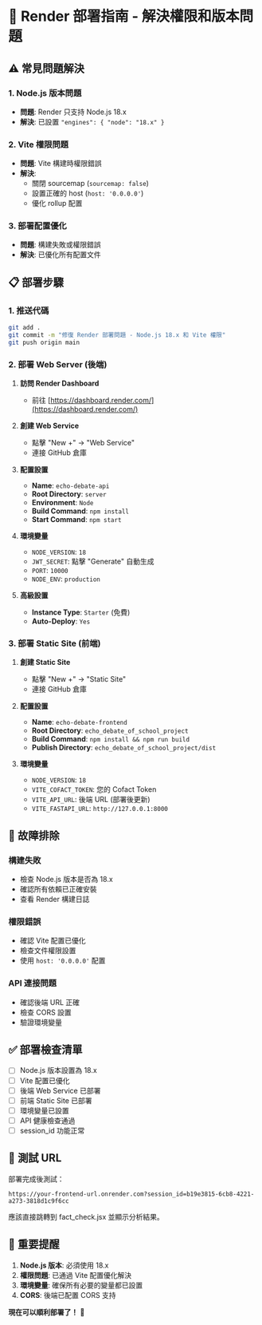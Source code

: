 # 🚀 Render 部署指南 - 解決權限和版本問題

## ⚠️ 常見問題解決

### 1. Node.js 版本問題
- **問題**: Render 只支持 Node.js 18.x
- **解決**: 已設置 `"engines": { "node": "18.x" }`

### 2. Vite 權限問題
- **問題**: Vite 構建時權限錯誤
- **解決**: 
  - 關閉 sourcemap (`sourcemap: false`)
  - 設置正確的 host (`host: '0.0.0.0'`)
  - 優化 rollup 配置

### 3. 部署配置優化
- **問題**: 構建失敗或權限錯誤
- **解決**: 已優化所有配置文件

## 📋 部署步驟

### 1. 推送代碼
```bash
git add .
git commit -m "修復 Render 部署問題 - Node.js 18.x 和 Vite 權限"
git push origin main
```

### 2. 部署 Web Server (後端)

1. **訪問 Render Dashboard**
   - 前往 [https://dashboard.render.com/](https://dashboard.render.com/)

2. **創建 Web Service**
   - 點擊 "New +" → "Web Service"
   - 連接 GitHub 倉庫

3. **配置設置**
   - **Name**: `echo-debate-api`
   - **Root Directory**: `server`
   - **Environment**: `Node`
   - **Build Command**: `npm install`
   - **Start Command**: `npm start`

4. **環境變量**
   - `NODE_VERSION`: `18`
   - `JWT_SECRET`: 點擊 "Generate" 自動生成
   - `PORT`: `10000`
   - `NODE_ENV`: `production`

5. **高級設置**
   - **Instance Type**: `Starter` (免費)
   - **Auto-Deploy**: `Yes`

### 3. 部署 Static Site (前端)

1. **創建 Static Site**
   - 點擊 "New +" → "Static Site"
   - 連接 GitHub 倉庫

2. **配置設置**
   - **Name**: `echo-debate-frontend`
   - **Root Directory**: `echo_debate_of_school_project`
   - **Build Command**: `npm install && npm run build`
   - **Publish Directory**: `echo_debate_of_school_project/dist`

3. **環境變量**
   - `NODE_VERSION`: `18`
   - `VITE_COFACT_TOKEN`: 您的 Cofact Token
   - `VITE_API_URL`: 後端 URL (部署後更新)
   - `VITE_FASTAPI_URL`: `http://127.0.0.1:8000`

## 🔧 故障排除

### 構建失敗
- 檢查 Node.js 版本是否為 18.x
- 確認所有依賴已正確安裝
- 查看 Render 構建日誌

### 權限錯誤
- 確認 Vite 配置已優化
- 檢查文件權限設置
- 使用 `host: '0.0.0.0'` 配置

### API 連接問題
- 確認後端 URL 正確
- 檢查 CORS 設置
- 驗證環境變量

## ✅ 部署檢查清單

- [ ] Node.js 版本設置為 18.x
- [ ] Vite 配置已優化
- [ ] 後端 Web Service 已部署
- [ ] 前端 Static Site 已部署
- [ ] 環境變量已設置
- [ ] API 健康檢查通過
- [ ] session_id 功能正常

## 🎯 測試 URL

部署完成後測試：
```
https://your-frontend-url.onrender.com?session_id=b19e3815-6cb8-4221-a273-3818d1c9f6cc
```

應該直接跳轉到 fact_check.jsx 並顯示分析結果。

## 🚨 重要提醒

1. **Node.js 版本**: 必須使用 18.x
2. **權限問題**: 已通過 Vite 配置優化解決
3. **環境變量**: 確保所有必要的變量都已設置
4. **CORS**: 後端已配置 CORS 支持

**現在可以順利部署了！** 🎉
